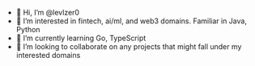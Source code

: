 - 👋 Hi, I’m @levlzer0
- 👀 I’m interested in fintech, ai/ml, and web3 domains. Familiar in Java, Python
- 🌱 I’m currently learning Go, TypeScript
- 💞️ I’m looking to collaborate on any projects that might fall under my interested domains


<!---
levlzer0/levlzer0 is a ✨ special ✨ repository because its `README.md` (this file) appears on your GitHub profile.
You can click the Preview link to take a look at your changes.
--->
